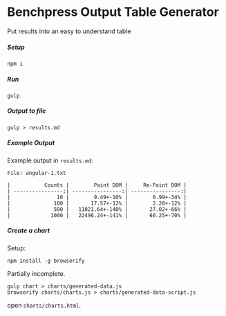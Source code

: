 # Benchpress Output Table Generator

Put results into an easy to understand table

##### Setup

    npm i
    
##### Run

    gulp
 
##### Output to file
 
    gulp > results.md
 
##### Example Output

Example output in `results.md`:

    File: angular-1.txt

    |           Counts |        Paint DOM |     Re-Paint DOM |
    | ----------------:| ----------------:| ----------------:|
    |               10 |        9.49+-10% |        0.99+-34% |
    |              100 |       17.57+-12% |        2.28+-12% |
    |              500 |   11021.64+-140% |       27.02+-66% |
    |             1000 |   22496.24+-141% |       60.25+-70% |

##### Create a chart

Setup: 

    npm install -g browserify

Partially incomplete.

    gulp chart > charts/generated-data.js
    browserify charts/charts.js > charts/generated-data-script.js
    
open `charts/charts.html`.
    

      